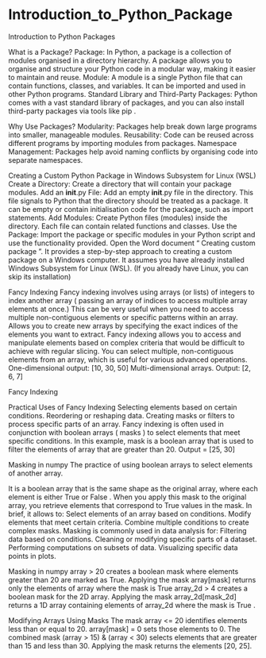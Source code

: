 # Introduction_to_Python_Package

Introduction to Python Packages

What is a Package?
Package:
 In Python, a package is a collection of modules 
organised
 in a directory hierarchy. A package allows you to 
organise
 and structure your Python code in a modular way, making it easier to maintain and reuse.
Module:
 A module is a single Python file that can contain functions, classes, and variables. It can be imported and used in other Python programs.
Standard Library and Third-Party Packages: 
Python comes with a vast standard library of packages, and you can also install third-party packages via tools like 
pip
.

Why Use Packages?
Modularity: 
Packages help break down large programs into smaller, manageable modules.
Reusability: 
Code can be reused across different programs by importing modules from packages.
Namespace Management: 
Packages help avoid naming conflicts by organising code into separate namespaces.

Creating a Custom Python Package in Windows Subsystem for Linux (WSL)  
Create a Directory: 
Create a directory that will contain your package modules.
Add 
an __init__.py
 File: 
Add an empty __init__.py file in the directory. This file signals to Python that the directory should be treated as a package. It can be empty or contain 
initialisation
 code for the package, such as import statements.
Add Modules: 
Create Python files (modules) inside the directory. Each file can contain related functions and classes.
Use the Package: 
Import the package or specific modules in your Python script and use the functionality provided.
Open the Word document 
“
Creating custom package
”. 
It provides a step-by-step approach to creating a custom package on a Windows computer. It assumes you have already installed Windows Subsystem for Linux (WSL). (If you already have Linux, you can skip its installation)

Fancy Indexing
Fancy indexing involves using arrays (or lists) of integers to index another array (
passing an array of indices to access multiple array elements at once.) 
This can be very useful when you need to access multiple non-contiguous elements or specific patterns within an array. 
Allows you to create new arrays by specifying the exact indices of the elements you want to extract.
Fancy indexing allows you to access and manipulate elements based on complex criteria that would be difficult to achieve with regular slicing.
You can select multiple, non-contiguous elements from an array, which is useful for various advanced operations.
One-dimensional output: [10, 30, 50] 
Multi-dimensional arrays. Output: [2, 6, 7] 

Fancy Indexing

Practical Uses of Fancy Indexing
Selecting elements based on certain conditions.
Reordering or reshaping data.
Creating 
masks
 or filters to process specific parts of an array.
Fancy indexing is often used in conjunction with 
boolean
 arrays (
masks
) to select elements that meet specific conditions. 
In this example, mask is a 
boolean
 array that is used to filter the elements of array that are greater than 20. 
Output = [25, 30]

Masking in 
numpy
The practice of using 
boolean
 arrays to select elements of another array.
 
It is a 
boolean
 array that is the same shape as the original array, where each element is either 
True
 or 
False
. 
When you apply this mask to the original array, you retrieve elements that correspond to 
True 
values in the mask.
In brief, it allows to:
Select elements of an array based on conditions. 
Modify elements that meet certain criteria.
Combine multiple conditions to create complex masks.
Masking is commonly used in data analysis for:
Filtering data based on conditions.
Cleaning or modifying specific parts of a dataset.
Performing computations on subsets of data.
Visualizing specific data points in plots.

Masking in 
numpy
array > 20 
creates a 
boolean
 mask where elements greater than 20 are marked as True.
Applying the mask 
array[mask] 
returns only the elements of 
array
 where the mask is 
True
array_2d > 4 
creates a 
boolean
 mask for the 2D array.
Applying the mask 
array_2d[mask_2d] 
returns a 1D array containing elements of 
array_2d 
where the mask is 
True
.

Modifying Arrays Using Masks
The mask 
array <= 20 
identifies elements less than or equal to 20.
array[mask] = 0 
sets those elements to 0.
The combined 
mask (array > 15) & (array < 30) 
selects elements that are greater than 15 and less than 30.
Applying the mask returns the elements 
[20, 25].

